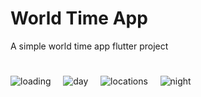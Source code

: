 # World Time App

A simple world time app flutter project
#
![loading](https://user-images.githubusercontent.com/52679916/130117824-0feefc95-ffd3-4ba2-afe9-9f978f33b227.jpg)
&nbsp; &nbsp;
![day](https://user-images.githubusercontent.com/52679916/130117820-aec9421e-fe54-4ebc-87c9-bb0bd0f56987.jpg)
&nbsp; &nbsp; 
![locations](https://user-images.githubusercontent.com/52679916/130117827-21b4853e-7c81-492d-b92a-b839de99f9c9.jpg)
&nbsp; &nbsp; 
![night](https://user-images.githubusercontent.com/52679916/130117828-909b712d-cb13-4549-bf58-f1eeebd08383.jpg)
#
